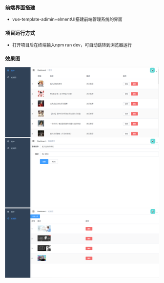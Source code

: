 ### 前端界面搭建
* vue-template-adimin+elmentUI搭建前端管理系统的界面
### 项目运行方式
* 打开项目后在终端输入npm run dev，可自动跳转到浏览器运行
### 效果图
![image](https://github.com/jessalin737/music-admin-frontend/blob/master/1.png)
![image](https://github.com/jessalin737/music-admin-frontend/blob/master/2.png)
![image](https://github.com/jessalin737/music-admin-frontend/blob/master/3.png)

